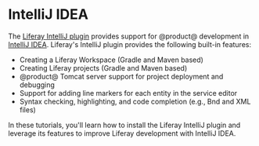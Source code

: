 # IntelliJ IDEA [](id=intellij-idea)

The
[Liferay IntelliJ plugin](https://plugins.jetbrains.com/plugin/10739-liferay-intellij-plugin)
provides support for @product@ development in [IntelliJ
IDEA](https://www.jetbrains.com/idea/). Liferay's IntelliJ plugin provides the
following built-in features:

- Creating a Liferay Workspace (Gradle and Maven based)
- Creating Liferay projects (Gradle and Maven based)
- @product@ Tomcat server support for project deployment and debugging
- Support for adding line markers for each entity in the service editor
- Syntax checking, highlighting, and code completion (e.g., Bnd and XML files)

In these tutorials, you'll learn how to install the Liferay IntelliJ plugin and
leverage its features to improve Liferay development with IntelliJ IDEA.
